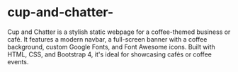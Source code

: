 # cup-and-chatter-
Cup and Chatter is a stylish static webpage for a coffee-themed business or café. It features a modern navbar, a full-screen banner with a coffee background, custom Google Fonts, and Font Awesome icons. Built with HTML, CSS, and Bootstrap 4, it's ideal for showcasing cafés or coffee events.
